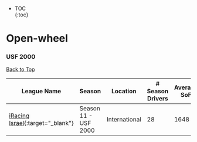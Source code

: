 * TOC  
{:toc}

# Open-wheel

### USF 2000

[Back to Top](#)  

|                                                League Name                                                |       Season       |   Location  |# Season Drivers|Average SoF|                  Upcoming Race                 |
|-----------------------------------------------------------------------------------------------------------|--------------------|-------------|----------------|-----------|------------------------------------------------|
|[iRacing Israel](https://members.iracing.com/membersite/member/LeagueView.do?league=3928){:target="_blank"}|Season 11 - USF 2000|International|       28       |    1648   |Nürburgring Nordschleife at 2023-05-01T17:30:56Z|

